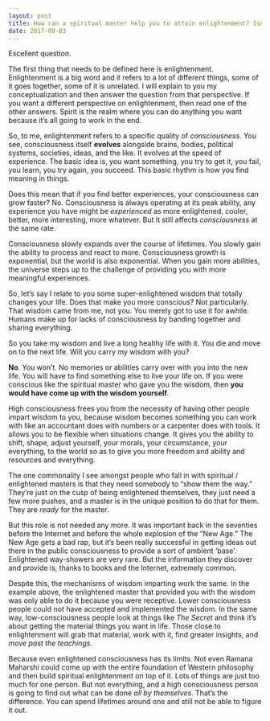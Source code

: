 ```yaml
---
layout: post
title: How can a spiritual master help you to attain enlightenment? Isn&#39;t that a personal journey?
date: 2017-09-03
---
```


<p>Excellent question.</p><p>The first thing that needs to be defined here is enlightenment. Enlightenment is a big word and it refers to a lot of different things, some of it goes together, some of it is unrelated. I will explain to you my conceptualization and then answer the question from that perspective. If you want a different perspective on enlightenment, then read one of the other answers. Spirit is the realm where you can do anything you want because it’s all going to work in the end.</p><p>So, to me, enlightenment refers to a specific quality of <i>consciousness</i>. You see, consciousness itself <b>evolves</b> alongside brains, bodies, political systems, societies, ideas, and the like. It evolves at the speed of experience. The basic idea is, you want something, you try to get it, you fail, you learn, you try again, you succeed. This basic rhythm is how you find meaning in things.</p><p>Does this mean that if you find better experiences, your consciousness can grow faster? No. Consciousness is always operating at its peak ability, any experience you have might be <i>experienced</i> as more enlightened, cooler, better, more interesting, more whatever. But it still affects <i>consciousness</i> at the same rate.</p><p>Consciousness slowly expands over the course of lifetimes. You slowly gain the ability to process and react to more. Consciousness growth is exponential, but the world is also exponential. When you gain more abilities, the universe steps up to the challenge of providing you with more meaningful experiences.</p><p>So, let’s say I relate to you some super-enlightened wisdom that totally changes your life. Does that make you more conscious? Not particularly. That wisdom came from me, not you. You merely got to use it for awhile. Humans make up for lacks of consciousness by banding together and sharing everything.</p><p>So you take my wisdom and live a long healthy life with it. You die and move on to the next life. Will you carry my wisdom with you?</p><p><b>No</b>. You won’t. No memories or abilities carry over with you into the new life. You will have to find something else to live your life on. If you were conscious like the spiritual master who gave you the wisdom, then <b>you would have come up with the wisdom yourself</b>.</p><p>High consciousness frees you from the necessity of having other people impart wisdom to you, because wisdom becomes something you can work with like an accountant does with numbers or a carpenter does with tools. It allows you to be flexible when situations change. It gives you the ability to shift, shape, adjust yourself, your morals, your circumstance, your everything, to the world so as to give you more freedom and ability and resources and everything.</p><p>The one commonality I see amongst people who fall in with spiritual / enlightened masters is that they need somebody to “show them the way.” They’re just on the cusp of being enlightened themselves, they just need a few more pushes, and a master is in the unique position to do that for them. They are <i>ready</i> for the master.</p><p>But this role is not needed any more. It was important back in the seventies before the Internet and before the whole explosion of the “New Age.” The New Age gets a bad rap, but it’s been really successful in getting ideas out there in the public consciousness to provide a sort of ambient ‘base’. Enlightened way-showers are very rare. But the information they discover and provide is, thanks to books and the Internet, extremely common.</p><p>Despite this, the mechanisms of wisdom imparting work the same. In the example above, the enlightened master that provided you with the wisdom was only able to do it because you were receptive. Lower consciousness people could not have accepted and implemented the wisdom. In the same way, low-consciousness people look at things like <i>The Secret</i> and think it’s about getting the material things you want in life. Those close to enlightenment will grab that material, work with it, find greater insights, and <i>move past the teachings</i>.</p><p>Because even enlightened consciousness has its limits. Not even Ramana Maharshi could come up with the entire foundation of Western philosophy and then build spiritual enlightenment on top of it. Lots of things are just too much for one person. But not everything, and a high consciousness person is going to find out what can be done <i>all by themselves</i>. That’s the difference. You can spend lifetimes around one and still not be able to figure it out.</p>
